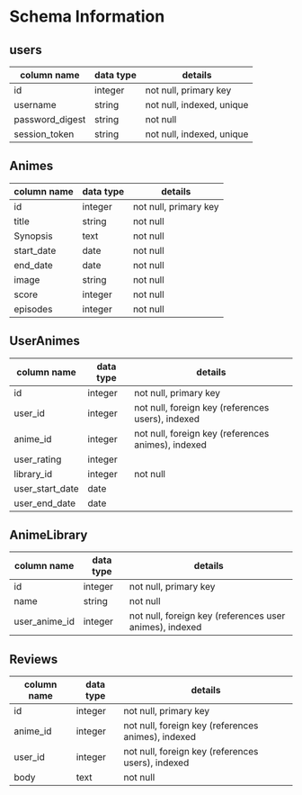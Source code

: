 # Schema Information

## users
column name     | data type | details
----------------|-----------|-----------------------
id              | integer   | not null, primary key
username        | string    | not null, indexed, unique
password_digest | string    | not null
session_token   | string    | not null, indexed, unique

## Animes
column name | data type | details
------------|-----------|-----------------------
id          | integer   | not null, primary key
title       | string    | not null
Synopsis    | text      | not null
start_date  | date      | not null
end_date    | date      | not null
image       | string    | not null
score       | integer   | not null
episodes    | integer   | not null  

## UserAnimes
column name     | data type | details
----------------|-----------|-----------------------
id              | integer   | not null, primary key
user_id         | integer   | not null, foreign key (references users), indexed
anime_id        | integer   | not null, foreign key (references animes), indexed
user_rating     | integer   |
library_id      | integer   | not null
user_start_date | date      |
user_end_date   | date      |

## AnimeLibrary
column name   | data type | details
------------  |-----------|-----------------------
id            | integer   | not null, primary key
name          | string    | not null
user_anime_id | integer   | not null, foreign key (references user animes), indexed

## Reviews
column name   | data type | details
------------  |-----------|-----------------------
id            | integer   | not null, primary key
anime_id      | integer   | not null, foreign key (references animes), indexed
user_id       | integer   | not null, foreign key (references users), indexed
body          | text      | not null
